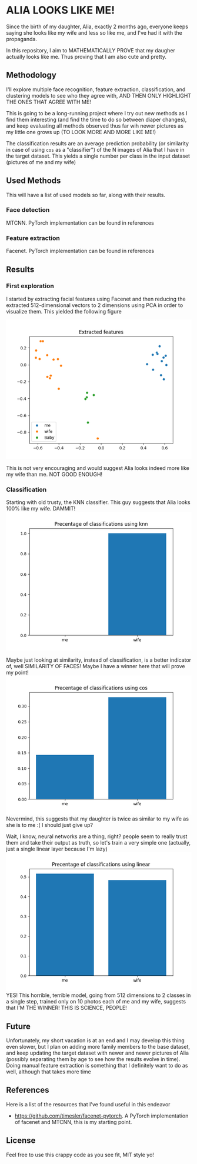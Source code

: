 # ALIA LOOKS LIKE ME!

Since the birth of my daughter, Alia, exactly 2 months ago, everyone keeps saying she looks like my wife and less so like me, and I've had it with the propaganda.

In this repository, I aim to MATHEMATICALLY PROVE that my daugher actually looks like me. Thus proving that I am also cute and pretty.

## Methodology
I'll explore multiple face recognition, feature extraction, classification, and clustering models to see who they agree with, AND THEN ONLY HIGHLIGHT THE ONES THAT AGREE WITH ME!

This is going to be a long-running project where I try out new methods as I find them interesting (and find the time to do so between diaper changes), and keep evaluating all methods observed thus far wih newer pictures as my little one grows up (TO LOOK MORE AND MORE LIKE ME!)

The classification results are an average prediction probability (or similarity in case of using `cos` as a "classifier") of the N images of Alia that I have in the target dataset. This yields a single number per class in the input dataset (pictures of me and my wife)

## Used Methods
This will have a list of used models so far, along with their results.

### Face detection
MTCNN. PyTorch implementation can be found in references

### Feature extraction
Facenet. PyTorch implementation can be found in references


## Results
### First exploration
I started by extracting facial features using Facenet and then reducing the extracted 512-dimensional vectors to 2 dimensions using PCA in order to visualize them. This yielded the following figure

![PCA representatio of 3 faces](resources/pca.png)

This is not very encouraging and would suggest Alia looks indeed more like my wife than me. NOT GOOD ENOUGH!

### Classification
Starting with old trusty, the KNN classifier. This guy suggests that Alia looks 100% like my wife. DAMMIT!
![KNN Classification probabilities](resources/knn.png)

Maybe just looking at similarity, instead of classification, is a better indicator of, well SIMILARITY OF FACES! Maybe I have a winner here that will prove my point! 
![COS similarities](resources/cos.png)
Nevermind, this suggests that my daughter is twice as similar to my wife as she is to me :( I should just give up?

Wait, I know, neural networks are a thing, right? people seem to really trust them and take their output as truth, so let's train a very simple one (actually, just a single linear layer because I'm lazy)
![Linear Classification probabilities](resources/linear.png)
YES! This horrible, terrible model, going from 512 dimensions to 2 classes in a single step, trained only on 10 photos each of me and my wife, suggests that I'M THE WINNER! THIS IS SCIENCE, PEOPLE!

## Future
Unfortunately, my short vacation is at an end and I may develop this thing even slower, but I plan on adding more family members to the base dataset, and keep updating the target dataset with newer and newer pictures of Alia (possibly separating them by age to see how the results evolve in time).
Doing manual feature extraction is something that I definitely want to do as well, although that takes more time


## References
Here is a list of the resources that I've found useful in this endeavor
 - https://github.com/timesler/facenet-pytorch. A PyTorch implementation of facenet and MTCNN, this is my starting point. 

## License
Feel free to use this crappy code as you see fit, MIT style yo!
